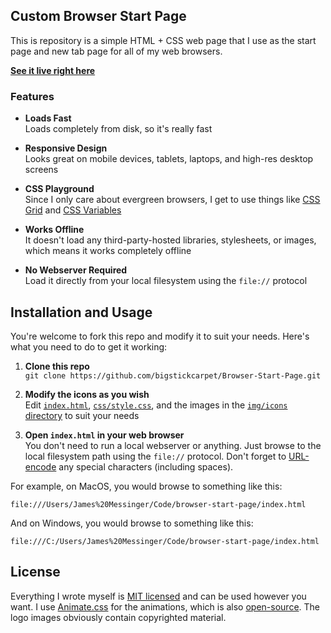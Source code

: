Custom Browser Start Page
------------------------------------
This is repository is a simple HTML + CSS web page that I use as the start page and new tab page for all of my web browsers.

[**See it live right here**](http://bigstickcarpet.com/Browser-Start-Page/)

### Features

- __Loads Fast__<br>
  Loads completely from disk, so it's really fast

- __Responsive Design__<br>
  Looks great on mobile devices, tablets, laptops, and high-res desktop screens

- __CSS Playground__<br>
  Since I only care about evergreen browsers, I get to use things like [CSS Grid](https://developer.mozilla.org/en-US/docs/Web/CSS/CSS_Grid_Layout) and [CSS Variables](https://developer.mozilla.org/en-US/docs/Web/CSS/Using_CSS_variables)

- __Works Offline__<br>
  It doesn't load any third-party-hosted libraries, stylesheets, or images, which means it works completely offline

- __No Webserver Required__<br>
  Load it directly from your local filesystem using the `file://` protocol



Installation and Usage
------------------------------------
You're welcome to fork this repo and modify it to suit your needs.  Here's what you need to do to get it working:

1. __Clone this repo__<br>
`git clone https://github.com/bigstickcarpet/Browser-Start-Page.git`


2. __Modify the icons as you wish__<br>
Edit [`index.html`](index.html), [`css/style.css`](css/style.css), and the images in the [`img/icons` directory](img/icons) to suit your needs

3. __Open `index.html` in your web browser__<br>
You don't need to run a local webserver or anything.  Just browse to the local filesystem path using the `file://` protocol.  Don't forget to [URL-encode](https://en.wikipedia.org/wiki/Percent-encoding) any special characters (including spaces).

For example, on MacOS, you would browse to something like this:
```
file:///Users/James%20Messinger/Code/browser-start-page/index.html
```

And on Windows, you would browse to something like this:
```
file:///C:/Users/James%20Messinger/Code/browser-start-page/index.html
```


License
------------------------------------
Everything I wrote myself is [MIT licensed](http://opensource.org/licenses/MIT) and can be used however you want.  I use [Animate.css](https://daneden.github.io/animate.css/) for the animations, which is also [open-source](https://github.com/daneden/animate.css).  The logo images obviously contain copyrighted material.

